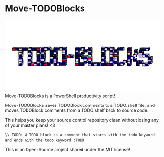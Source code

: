 # Move-TODOBlocks
![TODO-Blocks Logo](/Pictures/TODOBlocks-Logo.png?raw=true "TODO-Blocks Logo")
Move-TODOBlocks is a PowerShell productivity script! 




Move-TODOBlocks saves TODOBlock comments to a TODO.shelf file, and moves TODOBlock comments from a TODO.shelf back to source code. 




This helps you keep your source control repository clean without losing any of your master plans! <3


`\\ TODO: A TODO block is a comment that starts with the todo keyword and ends with the todo keyword :TODO`

This is an Open-Source project shared under the MIT license!
